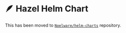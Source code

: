 # 🪶 Hazel Helm Chart
This has been moved to [`Noelware/helm-charts`](https://github.com/Noelware/helm-charts) repository.
